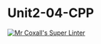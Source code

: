 # Unit2-04-CPP
[![Mr Coxall's Super Linter](https://github.com/ICS3C-Programming-EnochA/Unit2-03-CPP/workflows/Mr%20Coxall's%20Super%20Linter/badge.svg)](https://github.com/ICS3C-Programming-EnochA/Unit2-03-CPP/actions/)
